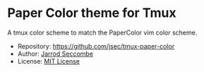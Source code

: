 # Paper Color theme for Tmux
A tmux color scheme to match the PaperColor vim color scheme.

- Repository: https://github.com/jsec/tmux-paper-color
- Author: [Jarrod Seccombe](https://github.com/jsec)
- License: [MIT License](https://github.com/jetblack0/dotfiles/blob/master/config/tmux/themes/papercolor/LICENSE)


